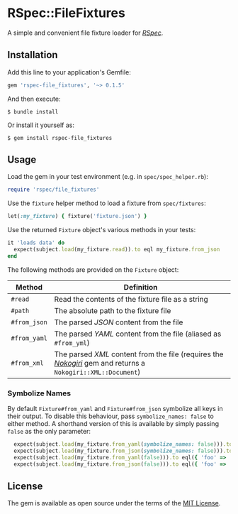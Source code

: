 # RSpec::FileFixtures

A simple and convenient file fixture loader for [_RSpec_](https://rspec.info/).

## Installation

Add this line to your application's Gemfile:

```ruby
gem 'rspec-file_fixtures', '~> 0.1.5'
```

And then execute:

    $ bundle install

Or install it yourself as:

    $ gem install rspec-file_fixtures

## Usage

Load the gem in your test environment (e.g. in `spec/spec_helper.rb`):

```ruby
require 'rspec/file_fixtures'
```

Use the `fixture` helper method to load a fixture from `spec/fixtures`:

```ruby
let(:my_fixture) { fixture('fixture.json') }
```

Use the returned `Fixture` object's various methods in your tests:

```ruby
it 'loads data' do
  expect(subject.load(my_fixture.read)).to eql my_fixture.from_json
end
```

The following methods are provided on the `Fixture` object:

|Method|Definition|
|-|-|
|`#read`|Read the contents of the fixture file as a string|
|`#path`|The absolute path to the fixture file|
|`#from_json`|The parsed _JSON_ content from the file|
|`#from_yaml`|The parsed _YAML_ content from the file (aliased as `#from_yml`)|
|`#from_xml`|The parsed _XML_ content from the file (requires the [_Nokogiri_](https://nokogiri.org/) gem and returns a `Nokogiri::XML::Document`)|

### Symbolize Names

By default `Fixture#from_yaml` and `Fixture#from_json` symbolize all keys in their output. To disable this behaviour, pass `symbolize_names: false` to either method. A shorthand version of this is available by simply passing `false` as the only parameter:

```ruby
  expect(subject.load(my_fixture.from_yaml(symbolize_names: false))).to eql({ 'foo' => 'bar' })
  expect(subject.load(my_fixture.from_json(symbolize_names: false))).to eql({ 'foo' => 'bar' })
  expect(subject.load(my_fixture.from_yaml(false))).to eql({ 'foo' => 'bar' })
  expect(subject.load(my_fixture.from_json(false))).to eql({ 'foo' => 'bar' })
```

## License

The gem is available as open source under the terms of the [MIT License](https://opensource.org/licenses/MIT).
